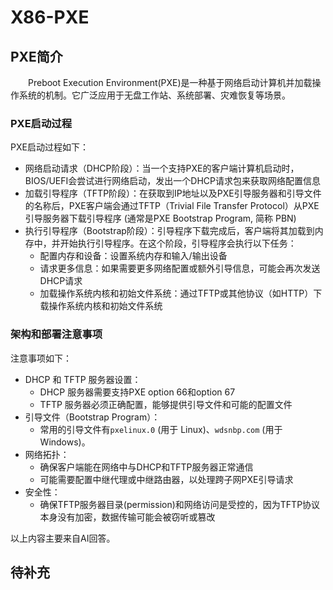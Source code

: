 # X86-PXE
## PXE简介
&#8195;&#8195;Preboot Execution Environment(PXE)是一种基于网络启动计算机并加载操作系统的机制。它广泛应用于无盘工作站、系统部署、灾难恢复等场景。

### PXE启动过程
PXE启动过程如下：
- 网络启动请求（DHCP阶段）：当一个支持PXE的客户端计算机启动时，BIOS/UEFI会尝试进行网络启动，发出一个DHCP请求包来获取网络配置信息
- 加载引导程序（TFTP阶段）：在获取到IP地址以及PXE引导服务器和引导文件的名称后，PXE客户端会通过TFTP（Trivial File Transfer Protocol）从PXE引导服务器下载引导程序 (通常是PXE Bootstrap Program, 简称 PBN)
- 执行引导程序（Bootstrap阶段）：引导程序下载完成后，客户端将其加载到内存中，并开始执行引导程序。在这个阶段，引导程序会执行以下任务：
    - 配置内存和设备：设置系统内存和输入/输出设备
    - 请求更多信息：如果需要更多网络配置或额外引导信息，可能会再次发送DHCP请求
    - 加载操作系统内核和初始文件系统：通过TFTP或其他协议（如HTTP）下载操作系统内核和初始文件系统

### 架构和部署注意事项
注意事项如下：
- DHCP 和 TFTP 服务器设置：
   - DHCP 服务器需要支持PXE option 66和option 67
   - TFTP 服务器必须正确配置，能够提供引导文件和可能的配置文件
- 引导文件（Bootstrap Program）：
   - 常用的引导文件有`pxelinux.0` (用于 Linux)、`wdsnbp.com` (用于 Windows)。
- 网络拓扑：
   - 确保客户端能在网络中与DHCP和TFTP服务器正常通信
   - 可能需要配置中继代理或中继路由器，以处理跨子网PXE引导请求
- 安全性：
   - 确保TFTP服务器目录(permission)和网络访问是受控的，因为TFTP协议本身没有加密，数据传输可能会被窃听或篡改

以上内容主要来自AI回答。

## 待补充